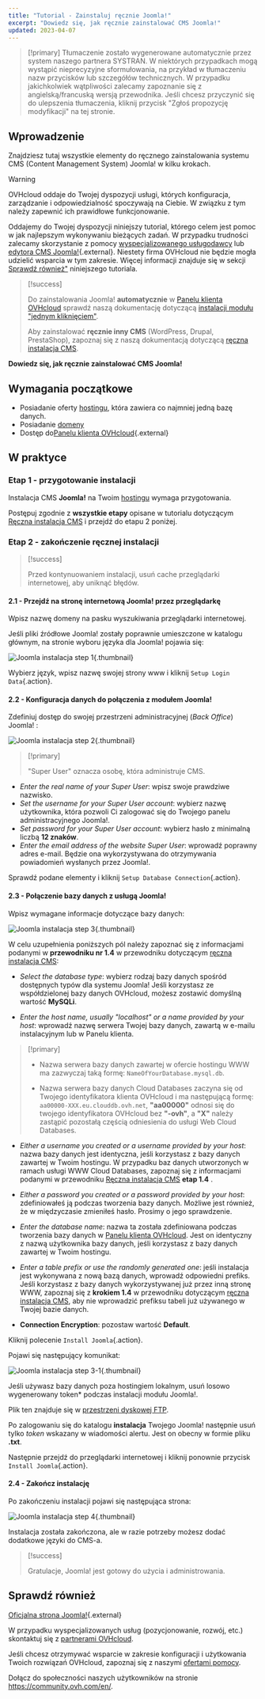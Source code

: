 ```yaml
---
title: "Tutorial - Zainstaluj ręcznie Joomla!"
excerpt: "Dowiedz się, jak ręcznie zainstalować CMS Joomla!"
updated: 2023-04-07
---
```


> [!primary]
> Tłumaczenie zostało wygenerowane automatycznie przez system naszego partnera SYSTRAN. W niektórych przypadkach mogą wystąpić nieprecyzyjne sformułowania, na przykład w tłumaczeniu nazw przycisków lub szczegółów technicznych. W przypadku jakichkolwiek wątpliwości zalecamy zapoznanie się z angielską/francuską wersją przewodnika. Jeśli chcesz przyczynić się do ulepszenia tłumaczenia, kliknij przycisk "Zgłoś propozycję modyfikacji" na tej stronie.
>
  
## Wprowadzenie

Znajdziesz tutaj wszystkie elementy do ręcznego zainstalowania systemu CMS (Content Management System) Joomla! w kilku krokach.

> [!warning]
>
> OVHcloud oddaje do Twojej dyspozycji usługi, których konfiguracja, zarządzanie i odpowiedzialność spoczywają na Ciebie. W związku z tym należy zapewnić ich prawidłowe funkcjonowanie.
> 
> Oddajemy do Twojej dyspozycji niniejszy tutorial, którego celem jest pomoc w jak najlepszym wykonywaniu bieżących zadań. W przypadku trudności zalecamy skorzystanie z pomocy [wyspecjalizowanego usługodawcy](/links/partner) lub [edytora CMS Joomla!](https://www.joomla.org/){.external}. Niestety firma OVHcloud nie będzie mogła udzielić wsparcia w tym zakresie. Więcej informacji znajduje się w sekcji [Sprawdź również"](#go-further) niniejszego tutoriala.
>

> [!success]
>
> Do zainstalowania Joomla! **automatycznie** w [Panelu klienta OVHcloud](/links/manager) sprawdź naszą dokumentację dotyczącą [instalacji modułu "jednym kliknięciem"](/pages/web_cloud/web_hosting/cms_install_1_click_modules).
>
> Aby zainstalować **ręcznie inny CMS** (WordPress, Drupal, PrestaShop), zapoznaj się z naszą dokumentacją dotyczącą [ręczna instalacja CMS](/pages/web_cloud/web_hosting/cms_manual_installation).
>

**Dowiedz się, jak ręcznie zainstalować CMS Joomla!**
  
## Wymagania początkowe

- Posiadanie oferty [hostingu](/links/web/hosting), która zawiera co najmniej jedną bazę danych.
- Posiadanie [domeny](/links/web/domains)
- Dostęp do[Panelu klienta OVHcloud](/links/manager){.external}
  
## W praktyce

### Etap 1 - przygotowanie instalacji <a name="step1"></a>

Instalacja CMS **Joomla!** na Twoim [hostingu](/links/web/hosting) wymaga przygotowania.

Postępuj zgodnie z **wszystkie etapy** opisane w tutorialu dotyczącym [Ręczna instalacja CMS](/pages/web_cloud/web_hosting/cms_manual_installation) i przejdź do etapu 2 poniżej.

### Etap 2 - zakończenie ręcznej instalacji <a name="step2"></a>

> [!success]
>
> Przed kontynuowaniem instalacji, usuń cache przeglądarki internetowej, aby uniknąć błędów.
>

#### 2.1 - Przejdź na stronę internetową Joomla! przez przeglądarkę

Wpisz nazwę domeny na pasku wyszukiwania przeglądarki internetowej.

Jeśli pliki źródłowe Joomla! zostały poprawnie umieszczone w katalogu głównym, na stronie wyboru języka dla Joomla! pojawia się:

![Joomla instalacja step 1](https://raw.githubusercontent.com/ovh/docs/develop/templates/external-elements/cms/joomla/install-select-language-1.png){.thumbnail}

Wybierz język, wpisz nazwę swojej strony www i kliknij `Setup Login Data`{.action}.

#### 2.2 - Konfiguracja danych do połączenia z modułem Joomla!

Zdefiniuj dostęp do swojej przestrzeni administracyjnej (*Back Office*) Joomla! :

![Joomla instalacja step 2](https://raw.githubusercontent.com/ovh/docs/develop/templates/external-elements/cms/joomla/install-define-admin-2.png){.thumbnail}

> [!primary]
>
> "Super User" oznacza osobę, która administruje CMS.

- *Enter the real name of your Super User*: wpisz swoje prawdziwe nazwisko.
- *Set the username for your Super User account*: wybierz nazwę użytkownika, która pozwoli Ci zalogować się do Twojego panelu administracyjnego Joomla!.
- *Set password for your Super User account*: wybierz hasło z minimalną liczbą **12 znaków**.
- *Enter the email address of the website Super User*: wprowadź poprawny adres e-mail. Będzie ona wykorzystywana do otrzymywania powiadomień wysłanych przez Joomla!.

Sprawdź podane elementy i kliknij `Setup Database Connection`{.action}.

#### 2.3 - Połączenie bazy danych z usługą Joomla!

Wpisz wymagane informacje dotyczące bazy danych:

![Joomla instalacja step 3](https://raw.githubusercontent.com/ovh/docs/develop/templates/external-elements/cms/joomla/install-db-connect-3.png){.thumbnail}

W celu uzupełnienia poniższych pól należy zapoznać się z informacjami podanymi w **przewodniku nr 1.4** w przewodniku dotyczącym [ręczna instalacja CMS](/pages/web_cloud/web_hosting/cms_manual_installation):

- *Select the database type*: wybierz rodzaj bazy danych spośród dostępnych typów dla systemu Joomla! Jeśli korzystasz ze współdzielonej bazy danych OVHcloud, możesz zostawić domyślną wartość **MySQLi**.

- *Enter the host name, usually "localhost" or a name provided by your host*: wprowadź nazwę serwera Twojej bazy danych, zawartą w e-mailu instalacyjnym lub w Panelu klienta.

> [!primary]
> 
> - Nazwa serwera bazy danych zawartej w ofercie hostingu WWW ma zazwyczaj taką formę: `NameOfYourDatabase.mysql.db`. 
>
> - Nazwa serwera bazy danych Cloud Databases zaczyna się od Twojego identyfikatora klienta OVHcloud i ma następującą formę: `aa00000-XXX.eu.clouddb.ovh.net`, **"aa00000"** odnosi się do twojego identyfikatora OVHcloud bez **"-ovh"**, a **"X"** należy zastąpić pozostałą częścią odniesienia do usługi Web Cloud Databases.
>

- *Either a username you created or a username provided by your host*: nazwa bazy danych jest identyczna, jeśli korzystasz z bazy danych zawartej w Twoim hostingu.
W przypadku baz danych utworzonych w ramach usługi WWW Cloud Databases, zapoznaj się z informacjami podanymi w przewodniku [Ręczna instalacja CMS](/pages/web_cloud/web_hosting/cms_manual_installation) **etap 1.4** .

- *Either a password you created or a password provided by your host*: zdefiniowałeś ją podczas tworzenia bazy danych. Możliwe jest również, że w międzyczasie zmieniłeś hasło. Prosimy o jego sprawdzenie.

- *Enter the database name*: nazwa ta została zdefiniowana podczas tworzenia bazy danych w [Panelu klienta OVHcloud](/links/manager). Jest on identyczny z nazwą użytkownika bazy danych, jeśli korzystasz z bazy danych zawartej w Twoim hostingu.

- *Enter a table prefix or use the randomly generated one*: jeśli instalacja jest wykonywana z nową bazą danych, wprowadź odpowiedni prefiks. Jeśli korzystasz z bazy danych wykorzystywanej już przez inną stronę WWW, zapoznaj się z **krokiem 1.4** w przewodniku dotyczącym [ręczna instalacja CMS](/pages/web_cloud/web_hosting/cms_manual_installation), aby nie wprowadzić prefiksu tabeli już używanego w Twojej bazie danych.

- **Connection Encryption**: pozostaw wartość **Default**.

Kliknij polecenie `Install Joomla`{.action}.

Pojawi się następujący komunikat:

![Joomla instalacja step 3-1](https://raw.githubusercontent.com/ovh/docs/develop/templates/external-elements/cms/joomla/install-db-connect-3-1.png){.thumbnail}

Jeśli używasz bazy danych poza hostingiem lokalnym, usuń losowo wygenerowany token* podczas instalacji modułu Joomla!.

Plik ten znajduje się w [przestrzeni dyskowej FTP](/pages/web_cloud/web_hosting/ftp_connection).

Po zalogowaniu się do katalogu **instalacja** Twojego Joomla! następnie usuń tylko *token* wskazany w wiadomości alertu. Jest on obecny w formie pliku **.txt**.

Następnie przejdź do przeglądarki internetowej i kliknij ponownie przycisk `Install Joomla`{.action}.

#### 2.4 - Zakończ instalację

Po zakończeniu instalacji pojawi się następująca strona:

![Joomla instalacja step 4](https://raw.githubusercontent.com/ovh/docs/develop/templates/external-elements/cms/joomla/install-ending-4.png){.thumbnail}

Instalacja została zakończona, ale w razie potrzeby możesz dodać dodatkowe języki do CMS-a.

>[!success]
>
> Gratulacje, Joomla! jest gotowy do użycia i administrowania.
>
  
## Sprawdź również <a name="go-further"></a>

[Oficjalna strona Joomla!](https://joomla.org){.external}
 
W przypadku wyspecjalizowanych usług (pozycjonowanie, rozwój, etc.) skontaktuj się z [partnerami OVHcloud](/links/partner).
 
Jeśli chcesz otrzymywać wsparcie w zakresie konfiguracji i użytkowania Twoich rozwiązań OVHcloud, zapoznaj się z naszymi [ofertami pomocy](/links/support).
 
Dołącz do społeczności naszych użytkowników na stronie <https://community.ovh.com/en/>.